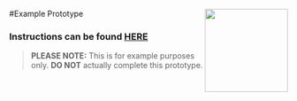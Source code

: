 #Example Prototype <img align="right" src="https://github.com/Learning-Fuze/prototypes_C11/blob/assets/assets/images/logos/LF_LOGO.png?raw=true" width="150">

### Instructions can be found <a href="http://learning-fuze.github.io/prototypes_C11/#/Example-1" target="_blank">HERE</a>

> **PLEASE NOTE:** This is for example purposes only. **DO NOT** actually complete this prototype.